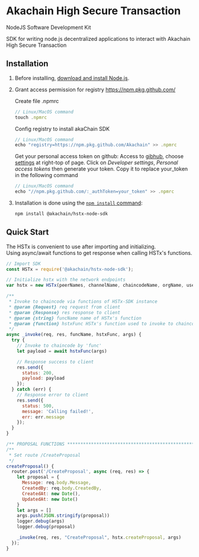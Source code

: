 # Akachain High Secure Transaction
NodeJS Software Development Kit

SDK for writing node.js decentralized applications to interact with Akachain High Secure Transaction

## Installation

1. Before installing, [download and install Node.js](https://nodejs.org/en/download/).

2. Grant access permission for registry https://npm.pkg.github.com/

    Create file .npmrc
    ```js
    // Linux/MacOS command
    touch .npmrc
    ```
    Config registry to install akaChain SDK
    ```js
    // Linux/MacOS command
    echo "registry=https://npm.pkg.github.com/Akachain" >> .npmrc
    ```
    Get your personal access token on github:
    Access to [gibhub](https://github.com), choose [settings](https://github.com/settings/profile) at right-top of page. Click on _Developer settings_, _Personal access tokens_ then generate your token. Copy it to replace your_token in the following command
    ```js
    // Linux/MacOS command
    echo "//npm.pkg.github.com/:_authToken=your_token" >> .npmrc
    ```

3. Installation is done using the
[`npm install` command](https://docs.npmjs.com/getting-started/installing-npm-packages-locally):

    ```bash
    npm install @akachain/hstx-node-sdk
    ```

## Quick Start

The HSTx is convenient to use after importing and initializing.  
Using async/await functions to get response when calling HSTx's functions.

```js
// Import SDK
const HSTx = require('@akachain/hstx-node-sdk');

// Initialize hstx with the network endpoints
var hstx = new HSTx(peerNames, channelName, chaincodeName, orgName, userName);

/**
 * Invoke to chaincode via functions of HSTx-SDK instance
 * @param {Request} req request from client
 * @param {Response} res response to client
 * @param {string} funcName name of HSTx's function
 * @param {function} hstxFunc HSTx's function used to invoke to chaincode
 */
async _invoke(req, res, funcName, hstxFunc, args) {
  try {
    // Invoke to chaincode by 'func'
    let payload = await hstxFunc(args)

    // Response success to client
    res.send({
      status: 200,
      payload: payload
    });
  } catch (err) {
    // Response error to client
    res.send({
      status: 500,
      message: 'Calling failed!',
      err: err.message
    });
  }
}

/** PROPOSAL FUNCTIONS **************************************************/
/**
 * Set route /CreateProposal
 */
createProposal() {
  router.post('/CreateProposal', async (req, res) => {
    let proposal = {
      Message: req.body.Message,
      CreatedBy: req.body.CreatedBy,
      CreatedAt: new Date(),
      UpdatedAt: new Date()
    }
    let args = []
    args.push(JSON.stringify(proposal))
    logger.debug(args)
    logger.debug(proposal)

    _invoke(req, res, "CreateProposal", hstx.createProposal, args)
  });
}
```
